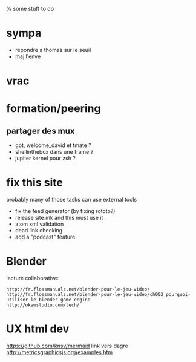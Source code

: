 % some stuff to do

# sympa

* repondre a thomas sur le seuil
* maj l'enve


# vrac

# formation/peering

## partager des mux

* got, welcome_david et tmate  ?
* shellinthebox dans une frame ?
* jupiter kernel pour zsh ?

# fix this site

probably many of those tasks can use external tools

* fix the feed generator (by fixing rototo?)
* release site.mk and this must use it
* atom xml validation
* dead link checking
* add a "podcast" feature

# Blender

lecture collaborative:

    http://fr.flossmanuals.net/blender-pour-le-jeu-video/
    http://fr.flossmanuals.net/blender-pour-le-jeu-video/ch002_pourquoi-utiliser-le-blender-game-engine
    http://okamstudio.com/tech/

# UX html dev

https://github.com/knsv/mermaid link vers dagre
http://metricsgraphicsjs.org/examples.htm
